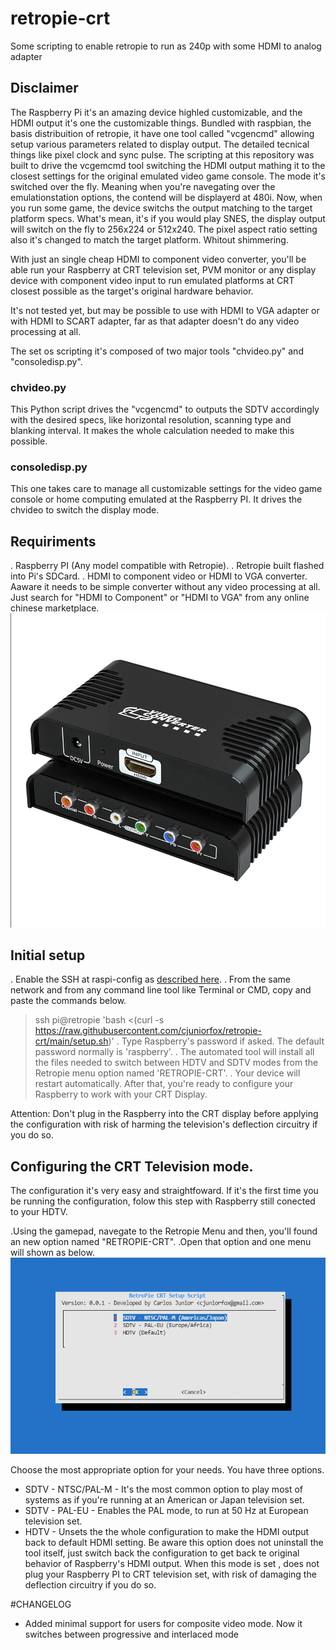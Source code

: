 # retropie-crt
Some scripting to enable retropie to run as 240p with some HDMI to analog adapter

## Disclaimer

The Raspberry Pi it's an amazing device highled customizable, and the HDMI output it's one the customizable things.
Bundled with raspbian, the basis distribuition of retropie, it have one tool called "vcgencmd" allowing setup various parameters related to display output. The detailed tecnical things like pixel clock and sync pulse.
The scripting at this repository was built to drive the vcgemcmd tool switching the HDMI output mathing it to the closest settings for the original emulated video game console. The mode it's switched over the fly. Meaning when you're navegating over the emulationstation options, the contend will be displayerd at 480i. Now, when you run some game, the device switchs the output matching to the target platform specs.
What's mean, it's if you would play SNES, the display output will switch on the fly to 256x224 or 512x240. The pixel aspect ratio setting also it's changed to match the target platform. Whitout shimmering. 

With just an single cheap HDMI to component video converter, you'll be able run your Raspberry at CRT television set, PVM monitor or any display device with component video input to run emulated platforms at CRT closest possible as the target's original hardware behavior.

It's not tested yet, but may be possible to use with HDMI to VGA adapter or with HDMI to SCART adapter, far as that adapter doesn't do any video processing at all.

The set os scripting it's composed of two major tools "chvideo.py" and "consoledisp.py".

### chvideo.py

This Python script drives the "vcgencmd" to outputs the SDTV accordingly with the desired specs, like horizontal resolution, scanning type and blanking interval. It makes the whole calculation needed to make this possible.

### consoledisp.py

This one takes care to manage all customizable settings for the video game console or home computing emulated at the Raspberry PI. It drives the chvideo to switch the display mode.

## Requiriments

. Raspberry PI (Any model compatible with Retropie).
. Retropie built flashed into Pi's SDCard.
. HDMI to component video or HDMI to VGA converter. Aaware it needs to be simple converter without any video processing at all. Just search for "HDMI to Component" or "HDMI to VGA"  from any online chinese marketplace.
![HDMI to Component Adapter](hdmi_to_component.png)
## Initial setup

. Enable the SSH at raspi-config as [described here](https://retropie.org.uk/docs/SSH/).
. From the same network and from any command line tool like Terminal or CMD, copy and paste the commands below.
> ssh pi@retropie 'bash <(curl -s https://raw.githubusercontent.com/cjuniorfox/retropie-crt/main/setup.sh)'
. Type Raspberry's password if asked. The default password normally is 'raspberry'.
. The automated tool will install all the files needed to switch between HDTV and SDTV modes from the Retropie menu option named  'RETROPIE-CRT'.
. Your device will restart automatically. After that, you're ready to configure your Raspberry to work with your CRT Display.

Attention: Don't plug in the Raspberry into the CRT display before applying the configuration with risk of harming the television's deflection circuitry if you do so.

## Configuring the CRT Television mode.

The configuration it's very easy and straightfoward. If it's the first time you be running the configuration, folow this step with Raspberry still conected to your HDTV. 

.Using the gamepad, navegate to the Retropie Menu and then, you'll found an new option named "RETROPIE-CRT".
.Open that option and one menu will shown as below.
![Retropie-CRT menu](main_menu.png)

Choose the most appropriate option for your needs. You have three options.

- SDTV - NTSC/PAL-M - It's the most common option to play most of systems as if you're running at an American or Japan television set.
- SDTV - PAL-EU - Enables the PAL mode, to run at 50 Hz at European television set.
- HDTV - Unsets the the whole configuration to make the HDMI output back to default HDMI setting. Be aware this option does not uninstall the tool itself, just switch back the configuration to get back te original behavior of Raspberry's HDMI output. When this mode is set , does not plug your Raspberry PI to CRT television set, with risk of damaging the deflection circuitry if you do so.

#CHANGELOG

- Added minimal support for users for composite video mode. Now it switches between progressive and interlaced mode